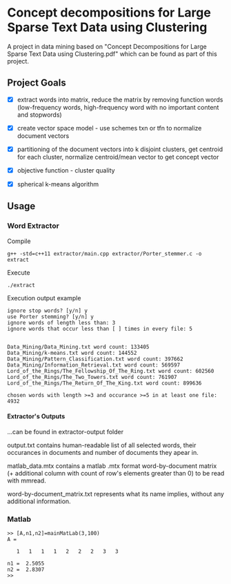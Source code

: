 # Concept decompositions for Large Sparse Text Data using Clustering
A project in data mining based on "Concept Decompositions for Large Sparse Text Data using Clustering.pdf" which can be found as part of this project. 

## Project Goals

- [x] extract words into matrix, reduce the matrix by removing function words (low-frequency words, high-frequency word with no important content and stopwords) 
- [x] create vector space model - use schemes txn or tfn to normalize document vectors
- [x] partitioning of the document vectors into k disjoint clusters, get centroid for each cluster, normalize centroid/mean vector to get concept vector
- [x] objective function - cluster quality
- [x] spherical k-means algorithm


## Usage
### Word Extractor

Compile
```
g++ -std=c++11 extractor/main.cpp extractor/Porter_stemmer.c -o extract
```

Execute
```
./extract
```

Execution output example
```
ignore stop words? [y/n] y
use Porter stemming? [y/n] y
ignore words of length less than: 3
ignore words that occur less than [ ] times in every file: 5


Data_Mining/Data_Mining.txt word count: 133405
Data_Mining/k-means.txt word count: 144552
Data_Mining/Pattern_Classification.txt word count: 397662
Data_Mining/Information_Retrieval.txt word count: 569597
Lord_of_the_Rings/The_Fellowship_Of_The_Ring.txt word count: 602560
Lord_of_the_Rings/The_Two_Towers.txt word count: 761907
Lord_of_the_Rings/The_Return_Of_The_King.txt word count: 899636

chosen words with length >=3 and occurance >=5 in at least one file: 4932
```

#### Extractor's Outputs

...can be found in extractor-output folder

output.txt contains human-readable list of all selected words, their occurances in documents and number of documents they apear in.

matlab_data.mtx contains a matlab .mtx format word-by-document matrix (+ additional column with count of row's elements greater than 0) to be read with mmread.

word-by-document_matrix.txt represents what its name implies, without any additional information.

### Matlab
```
>> [A,n1,n2]=mainMatLab(3,100)
A =

   1   1   1   1   2   2   2   3   3

n1 =  2.5055
n2 =  2.8307
>>
```


